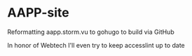 # AAPP-site
Reformatting aapp.storm.vu to gohugo to build via GitHub

In honor of Webtech I'll even try to keep accesslint up to date
